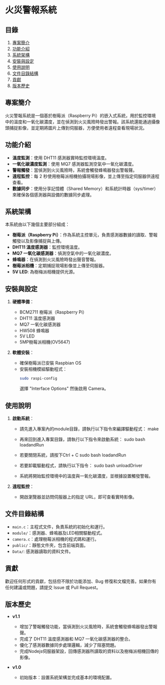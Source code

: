 
# 火災警報系統

## 目錄
1. [專案簡介](#專案簡介)
2. [功能介紹](#功能介紹)
3. [系統架構](#系統架構)
4. [安裝與設定](#安裝與設定)
5. [使用說明](#使用說明)
6. [文件目錄結構](#文件目錄結構)
7. [貢獻](#貢獻)
8. [版本歷史](#版本歷史)

## 專案簡介
火災警報系統是一個基於樹莓派（Raspberry Pi）的嵌入式系統，用於監控環境中的溫度和一氧化碳濃度，並在偵測到火災風險時發出警報。該系統還能通過攝像頭捕捉影像，並定期將圖片上傳到伺服器，方便使用者遠程查看現場狀況。

## 功能介紹
- **溫度監測**：使用 DHT11 感測器實時監控環境溫度。
- **一氧化碳濃度監測**：使用 MQ7 感測器監測空氣中一氧化碳濃度。
- **警報觸發**：當偵測到火災風險時，系統會觸發蜂鳴器發出警報聲。
- **遠程監控**：每 2 秒使用樹莓派相機拍攝現場影像，並上傳至指定伺服器供遠程查看。
- **數據同步**：使用分享記憶體（Shared Memory）和系統計時器（sys/timer）來確保各個感測器與設備的數據同步處理。

## 系統架構
本系統由以下幾個主要部分組成：
- **樹莓派（Raspberry Pi）**：作為系統主控單元，負責感測器數據的讀取、警報觸發以及影像捕捉與上傳。
- **DHT11 溫度感測器**：監控環境溫度。
- **MQ7 一氧化碳感測器**：偵測空氣中的一氧化碳濃度。
- **蜂鳴器**：在偵測到火災風險時發出聲音警報。
- **樹莓派相機**：定期捕捉現場影像並上傳至伺服器。
- **5V LED**: 為樹梅派相機提供光源。

## 安裝與設定
1. **硬體準備**：
   - BCM2711 樹莓派（Raspberry Pi）
   - DHT11 溫度感測器
   - MQ7 一氧化碳感測器
   - HW508 蜂鳴器
   - 5V LED
   - 5MP樹莓派相機(OV5647)

2. **軟體安裝**：
   - 確保樹莓派已安裝 Raspbian OS
   - 安裝相機模組驅動程式：
     ```bash
     sudo raspi-config
     ```
     選擇 "Interface Options" 然後啟用 Camera。


## 使用說明
1. **啟動系統**：
   - 請先進入專案內的module目錄，請執行以下指令來編譯驅動程式：
   make
   - 再來回到進入專案目錄，請執行以下指令來啟動系統：
   sudo bash loadandRun
   - 若要關閉系統，請按下Ctrl + C
   sudo bash loadandRun
   - 若要卸載驅動程式，請執行以下指令：
   sudo bash unloadDriver
   
   - 系統將開始監控環境中的溫度與一氧化碳濃度，並根據設置觸發警報。

2. **遠程監控**：
   - 開啟瀏覽器並訪問伺服器上的指定 URL，即可查看實時影像。

## 文件目錄結構
- `main.c`：主程式文件，負責系統的初始化和運行。
- `module/`：感測器、蜂鳴器及LED相關驅動程式。
- `camera.c`：處理樹莓派相機的程式碼和運行。
- `public/`：靜態文件夾，包含前端頁面。
- `Data/`: 感測器讀取的資料文件。

## 貢獻
歡迎任何形式的貢獻，包括但不限於功能添加、Bug 修復和文檔完善。如果你有任何建議或問題，請提交 Issue 或 Pull Request。


## 版本歷史
- **v1.1**
  - 增加了警報觸發功能，當偵測到火災風險時，系統會觸發蜂鳴器發出警報聲。
  - 完成了 DHT11 溫度感測器和 MQ7 一氧化碳感測器的整合。
  - 優化了感測器數據同步處理邏輯，減少了阻塞問題。
  - 完成Nodejs伺服器架設，回傳感測器所讀取的資料以及樹梅派相機回傳的影像。

- **v1.0**
  - 初始版本：設置系統架構並完成基本的環境配置。


